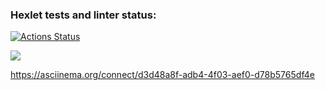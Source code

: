 ### Hexlet tests and linter status:
[![Actions Status](https://github.com/start1810/fullstack-javascript-project-44/workflows/hexlet-check/badge.svg)](https://github.com/start1810/fullstack-javascript-project-44/actions)

<a href="https://codeclimate.com/github/start1810/fullstack-javascript-project-44/maintainability"><img src="https://api.codeclimate.com/v1/badges/c941da7d103414f9e435/maintainability" /></a>

 https://asciinema.org/connect/d3d48a8f-adb4-4f03-aef0-d78b5765df4e